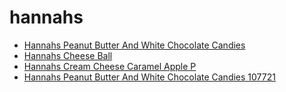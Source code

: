 # hannahs

 * [Hannahs Peanut Butter And White Chocolate Candies](../../index/h/hannahs-peanut-butter-and-white-chocolate-candies-107721.json)
 * [Hannahs Cheese Ball](../../index/h/hannahs-cheese-ball.json)
 * [Hannahs Cream Cheese Caramel Apple P](../../index/h/hannahs-cream-cheese-caramel-apple-p.json)
 * [Hannahs Peanut Butter And White Chocolate Candies 107721](../../index/h/hannahs-peanut-butter-and-white-chocolate-candies-107721.json)
